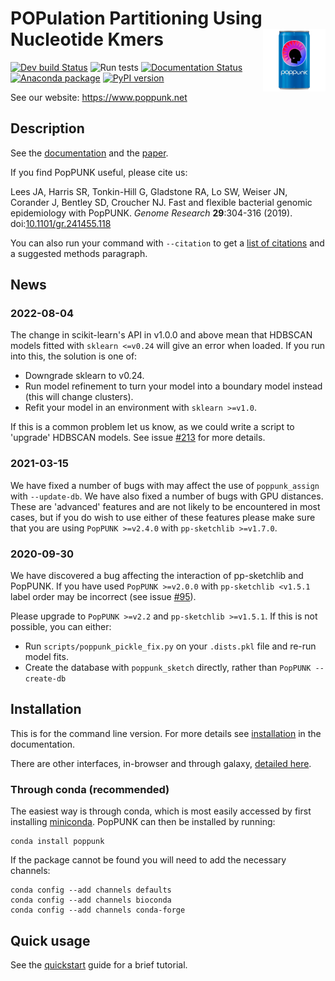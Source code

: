 # POPulation Partitioning Using Nucleotide Kmers <img src='docs/images/poppunk_v2.png' align="right" height="100" />

<!-- badges: start -->
[![Dev build Status](https://dev.azure.com/jlees/PopPUNK/_apis/build/status/johnlees.PopPUNK?branchName=master)](https://dev.azure.com/jlees/PopPUNK/_build/latest?definitionId=1&branchName=master)
![Run tests](https://github.com/bacpop/PopPUNK/workflows/Run%20tests/badge.svg)
[![Documentation Status](https://readthedocs.org/projects/poppunk/badge/?version=latest)](https://poppunk.readthedocs.io/)
[![Anaconda package](https://anaconda.org/bioconda/poppunk/badges/version.svg)](https://anaconda.org/bioconda/poppunk)
[![PyPI version](https://badge.fury.io/py/poppunk.svg)](https://badge.fury.io/py/poppunk)
<!-- badges: end -->

See our website: <https://www.poppunk.net>

## Description

See the [documentation](http://poppunk.readthedocs.io/en/latest/) and the
[paper](https://doi.org/10.1101/gr.241455.118).

If you find PopPUNK useful, please cite us:

Lees JA, Harris SR, Tonkin-Hill G, Gladstone RA, Lo SW, Weiser JN, Corander J, Bentley SD, Croucher NJ.
Fast and flexible bacterial genomic epidemiology with PopPUNK. *Genome Research* **29**:304-316 (2019).
doi:[10.1101/gr.241455.118](https://doi.org/10.1101/gr.241455.118)

You can also run your command with `--citation` to get a [list of citations](https://poppunk.readthedocs.io/en/latest/citing.html) and a
suggested methods paragraph.

## News

### 2022-08-04
The change in scikit-learn's API in v1.0.0 and above mean that HDBSCAN models
fitted with `sklearn <=v0.24` will give an error when loaded. If you run into this,
the solution is one of:
- Downgrade sklearn to v0.24.
- Run model refinement to turn your model into a boundary model instead (this will
change clusters).
- Refit your model in an environment with `sklearn >=v1.0`.

If this is a common problem let us know, as we could write a script to 'upgrade'
HDBSCAN models.
See issue [#213](https://github.com/bacpop/PopPUNK/issues/213) for more details.
### 2021-03-15
We have fixed a number of bugs with may affect the use of `poppunk_assign` with
`--update-db`. We have also fixed a number of bugs with GPU distances. These are
'advanced' features and are not likely to be encountered in most cases, but if you do wish to use either of these features please make sure that you are using
`PopPUNK >=v2.4.0` with `pp-sketchlib >=v1.7.0`.
### 2020-09-30
We have discovered a bug affecting the interaction of pp-sketchlib and PopPUNK.
If you have used `PopPUNK >=v2.0.0` with `pp-sketchlib <v1.5.1` label order may
be incorrect (see issue [#95](https://github.com/bacpop/PopPUNK/issues/95)).

Please upgrade to `PopPUNK >=v2.2` and `pp-sketchlib >=v1.5.1`. If this is not
possible, you can either:
- Run `scripts/poppunk_pickle_fix.py` on your `.dists.pkl` file and re-run
  model fits.
- Create the database with `poppunk_sketch` directly, rather than
  `PopPUNK --create-db`

## Installation

This is for the command line version. For more details see [installation](https://poppunk.readthedocs.io/en/latest/installation.html) in the documentation.

There are other interfaces, in-browser and through galaxy, [detailed here](https://poppunk.net/pages/interfaces.html).

### Through conda (recommended)

The easiest way is through conda, which is most easily accessed by first
installing [miniconda](https://conda.io/miniconda.html). PopPUNK can then
be installed by running:
```
conda install poppunk
```
If the package cannot be found you will need to add the necessary channels:
```
conda config --add channels defaults
conda config --add channels bioconda
conda config --add channels conda-forge
```

## Quick usage

See the [quickstart](https://poppunk.readthedocs.io/en/latest/quickstart.html) guide
for a brief tutorial.
